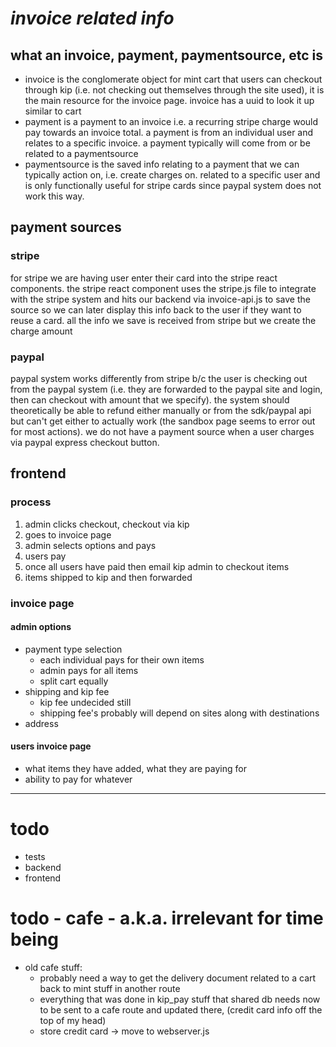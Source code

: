 # _invoice related info_

## what an invoice, payment, paymentsource, etc is

- invoice is the conglomerate object for mint cart that users can checkout through kip (i.e. not checking out themselves through the site used), it is the main resource for the invoice page.  invoice has a uuid to look it up similar to cart
- payment is a payment to an invoice i.e. a recurring stripe charge would pay towards an invoice total.  a payment is from an individual user and relates to a specific invoice.  a payment typically will come from or be related to a paymentsource
- paymentsource is the saved info relating to a payment that we can typically action on, i.e. create charges on.  related to a specific user and is only functionally useful for stripe cards since paypal system does not work this way.  


## payment sources

### stripe
for stripe we are having user enter their card into the stripe react components.  the stripe react component uses the stripe.js file to integrate with the stripe system and hits our backend via invoice-api.js to save the source so we can later display this info back to the user if they want to reuse a card.  all the info we save is received from stripe but we create the charge amount

### paypal
paypal system works differently from stripe b/c the user is checking out from the paypal system (i.e. they are forwarded to the paypal site and login, then can checkout with amount that we specify).  the system should theoretically be able to refund either manually or from the sdk/paypal api but can't get either to actually work (the sandbox page seems to error out for most actions).  we do not have a payment source when a user charges via paypal express checkout button.


## frontend

### process
1. admin clicks checkout, checkout via kip
2. goes to invoice page
3. admin selects options and pays
4. users pay
5. once all users have paid then email kip admin to checkout items
6. items shipped to kip and then forwarded

### invoice page

#### admin options
- payment type selection
    + each individual pays for their own items
    + admin pays for all items
    + split cart equally 
- shipping and kip fee
    + kip fee undecided still 
    + shipping fee's probably will depend on sites along with destinations
- address

#### users invoice page
- what items they have added, what they are paying for  
- ability to pay for whatever 


---

# todo
- tests
- backend
- frontend


# todo - cafe - a.k.a. irrelevant for time being 
- old cafe stuff: 
    + probably need a way to get the delivery document related to a cart back to mint stuff in another route
    + everything that was done in kip_pay stuff that shared db needs now to be sent to a cafe route and updated there, (credit card info off the top of my head)
    + store credit card -> move to webserver.js